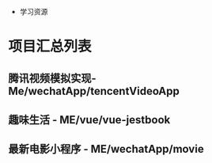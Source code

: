 - 学习资源

# 项目汇总列表
  ## 腾讯视频模拟实现-Me/wechatApp/tencentVideoApp
  ## 趣味生活 - ME/vue/vue-jestbook
  ## 最新电影小程序 - ME/wechatApp/movie